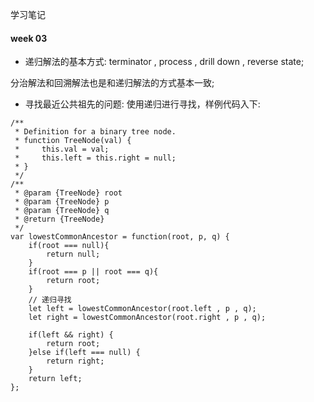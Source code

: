 <!--
 * @Author: your name
 * @Date: 2021-02-01 23:17:41
 * @LastEditTime: 2021-02-11 09:37:34
 * @LastEditors: Please set LastEditors
 * @Description: In User Settings Edit
 * @FilePath: \algorithm024\Week_03\README.md
-->
学习笔记

#### week 03

- 递归解法的基本方式:
terminator , process , drill down , reverse state;

分治解法和回溯解法也是和递归解法的方式基本一致;

- 寻找最近公共祖先的问题:
    使用递归进行寻找，样例代码入下:
```
/**
 * Definition for a binary tree node.
 * function TreeNode(val) {
 *     this.val = val;
 *     this.left = this.right = null;
 * }
 */
/**
 * @param {TreeNode} root
 * @param {TreeNode} p
 * @param {TreeNode} q
 * @return {TreeNode}
 */
var lowestCommonAncestor = function(root, p, q) {
    if(root === null){
        return null;
    }
    if(root === p || root === q){
        return root;
    }
    // 递归寻找
    let left = lowestCommonAncestor(root.left , p , q);
    let right = lowestCommonAncestor(root.right , p , q);

    if(left && right) {
        return root;
    }else if(left === null) {
        return right;
    }
    return left;
};
```








